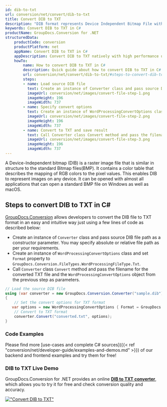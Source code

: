 ```yaml
---
id: dib-to-txt
url: conversion/net/convert/dib-to-txt
title: Convert DIB to TXT
description: "DIB format represents Device Independent Bitmap File with .dib extension. Learn how to convert DIB to TXT file programmatically in C# language using GroupDocs.Conversion for .NET library."
keywords: Convert DIB to TXT in C#
productName: GroupDocs.Conversion for .NET
structuredData:
    productCode: conversion
    productPlatform: net
    appName: Convert DIB to TXT in C#
    appDescription: Convert DIB to TXT natively with high performance using C# language and server side GroupDocs.Conversion for .NET APIs, without the use of any software like Microsoft or Open Office.
    howTo:
        name: How to convert DIB to TXT in C# 
        description: Quick guide about how to convert DIB to TXT in C# with high performance and accuracy.
        url: conversion/net/convert/dib-to-txt/#steps-to-convert-dib-to-txt-in-c
        steps:
        - name: Load source DIB file 
          text: Create an instance of Converter class and pass source DIB file path as a constructor parameter. You may specify absolute or relative file path as per your requirements. 
          imageUrl: conversion/net/images/convert-file-step-1.png
          imageHeight: 196
          imageWidth: 737
        - name: Specify convert options 
          text: Create an instance of WordProcessingConvertOptions class.
          imageUrl: conversion/net/images/convert-file-step-2.png
          imageHeight: 196
          imageWidth: 737
        - name: Convert to TXT and save result 
          text: Call Converter class Convert method and pass the filename for the converted HTML file and the WordProcessingConvertOptions object from the previous step as parameters.
          imageUrl: conversion/net/images/convert-file-step-3.png
          imageHeight: 196
          imageWidth: 737
---
```


A Device-Independent bitmap (DIB) is a raster image file that is similar in structure to the standard Bitmap files(BMP). It contains a color table that describes the mapping of RGB colors to the pixel values. This enables DIB to represent images on any device. It can be opened with almost all applications that can open a standard BMP file on Windows as well as macOS.

## Steps to convert DIB to TXT in C#

[GroupDocs.Conversion](https://products.groupdocs.com/conversion/net) allows developers to convert the DIB file to TXT format in an easy and intuitive way just using a few lines of code as described below:

* Create an instance of `Converter` class and pass source DIB file path as a constructor parameter. You may specify absolute or relative file path as per your requirements. 
* Create an instance of `WordProcessingConvertOptions` class and set `Format` property to `GroupDocs.Conversion.FileTypes.WordProcessingFileType.Txt`.
* Call `Converter` class `Convert` method and pass the filename for the converted TXT file and the `WordProcessingConvertOptions` object from the previous step as parameters.

```csharp
// Load the source DIB file
using (var converter = new GroupDocs.Conversion.Converter("sample.dib"))
{
    // Set the convert options for TXT format
   var options = new WordProcessingConvertOptions { Format = GroupDocs.Conversion.FileTypes.WordProcessingFileType.Txt };
    // Convert to TXT format
    converter.Convert("converted.txt", options);
}
```

### Code Examples

Please find more [use-cases and complete C# sources]({{< ref "conversion/net/developer-guide/examples-and-demos.md" >}}) of our backend and frontend examples and try them for free!

### DIB to TXT Live Demo

GroupDocs.Conversion for .NET provides an online [**DIB to TXT converter**](https://products.groupdocs.app/conversion/dib-to-txt), which allows you to try it for free and check conversion quality and accuracy.

[!["Convert DIB to TXT"](conversion/net/images/convert-to-txt/convert-dib-to-txt.png)](https://products.groupdocs.app/conversion/dib-to-txt)